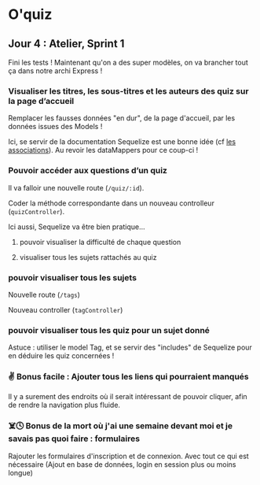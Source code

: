 # O'quiz

## Jour 4 : Atelier, Sprint 1

Fini les tests ! Maintenant qu'on a des super modèles, on va brancher tout ça dans notre archi Express !

### Visualiser les titres, les sous-titres et les auteurs des quiz sur la page d’accueil

Remplacer les fausses données "en dur", de la page d'accueil, par les données issues des Models !

Ici, se servir de la documentation Sequelize est une bonne idée (cf [les associations](https://sequelize.org/master/manual/eager-loading.html)).
Au revoir les dataMappers pour ce coup-ci !

### Pouvoir accéder aux questions d’un quiz

Il va falloir une nouvelle route (`/quiz/:id`).

Coder la méthode correspondante dans un nouveau controlleur (`quizController`).

Ici aussi, Sequelize va être bien pratique...

1. pouvoir visualiser la difficulté de chaque question

2. visualiser tous les sujets rattachés au quiz

### pouvoir visualiser tous les sujets

Nouvelle route (`/tags`)

Nouveau controller (`tagController`)

### pouvoir visualiser tous les quiz pour un sujet donné

Astuce : utiliser le model Tag, et se servir des "includes" de Sequelize pour en déduire les quiz concernées !

### :v: Bonus facile : Ajouter tous les liens qui pourraient manqués

Il y a surement des endroits où il serait intéressant de pouvoir cliquer, afin de rendre la navigation plus fluide.

### :skull_and_crossbones::clock4: Bonus de la mort où j'ai une semaine devant moi et je savais pas quoi faire : formulaires

Rajouter les formulaires d'inscription et de connexion.
Avec tout ce qui est nécessaire (Ajout en base de données, login en session plus ou moins longue)
